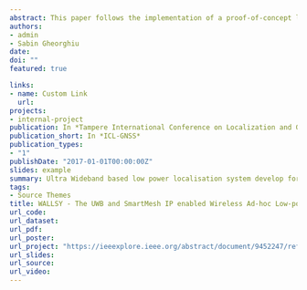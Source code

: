```yaml
---
abstract: This paper follows the implementation of a proof-of-concept localization system for GNSS-denied environments. WALLSY (Wireless Ad-hoc Low-power Localization SYstem) is a portable and modular Ultra Wide-Band (UWB) and Smart Mesh IP (SMIP) hybrid. WALLSY uses UWB two way ranging (TWR) to measure distances, which are then sent via the low-power SMIP backbone network to a central hub for calculating coordinates of tracked objects. The system is highly flexible and requires no external infrastructure or prior knowledge of the installation site. It uses a completely nomadic topology and delivers high localization accuracy with all modules being battery powered. It achieves this by using a custom time-slotting protocol which maximizes deep-sleep mode for UWB. Battery life can be further improved by activating inertial measurement unit (IMU) filtering. Visualization of tracked objects and system reconfiguration can be executed on-the-fly and are both accessible to end users through a simple graphical user interface (GUI). Results demonstrate that WALLSY can achieve more than ten times longer battery lifetime compared to competing solutions (localizing every 30 seconds). It provides 3D coordinates with an average spatial error of 60.5cm and an average standard deviation of 15cm. The system also provides support for up to 20 tags.
authors:
- admin
- Sabin Gheorghiu
date: 
doi: ""
featured: true

links:
- name: Custom Link
  url: 
projects:
- internal-project
publication: In *Tampere International Conference on Localization and GNSS 2021*
publication_short: In *ICL-GNSS*
publication_types:
- "1"
publishDate: "2017-01-01T00:00:00Z"
slides: example
summary: Ultra Wideband based low power localisation system develop for wireless anchor operaiton.
tags:
- Source Themes
title: WALLSY - The UWB and SmartMesh IP enabled Wireless Ad-hoc Low-power Localization System
url_code: 
url_dataset: 
url_pdf: 
url_poster: 
url_project: "https://ieeexplore.ieee.org/abstract/document/9452247/references#references"
url_slides: 
url_source: 
url_video: 
---
```


